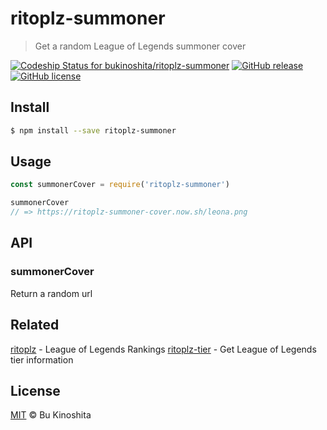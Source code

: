 # ritoplz-summoner
> Get a random League of Legends summoner cover

[![Codeship Status for bukinoshita/ritoplz-summoner](https://app.codeship.com/projects/860225d0-b1b7-0134-1b43-1a4c0cdb2aa0/status?branch=master)](https://app.codeship.com/projects/193265)
[![GitHub release](https://img.shields.io/github/release/bukinoshita/ritoplz-summoner.svg)](https://www.npmjs.com/package/ritoplz-summoner)
[![GitHub license](https://img.shields.io/badge/license-MIT-blue.svg)](https://raw.githubusercontent.com/bukinoshita/ritoplz-summoner/master/LICENSE)

## Install

```bash
$ npm install --save ritoplz-summoner
```

## Usage

```js
const summonerCover = require('ritoplz-summoner')

summonerCover
// => https://ritoplz-summoner-cover.now.sh/leona.png
```

## API

### summonerCover

Return a random url

## Related

[ritoplz](https://github.com/ritoplz/ritoplz) - League of Legends Rankings
[ritoplz-tier](https://github.com/bukinoshita/ritoplz-tier) - Get League of Legends tier information

## License

[MIT](https://raw.githubusercontent.com/bukinoshita/ritoplz-summoner/master/LICENSE) &copy; Bu Kinoshita
